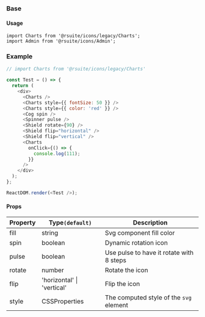 ### Base

#### Usage

```
import Charts from '@rsuite/icons/legacy/Charts';
import Admin from '@rsuite/icons/Admin';
```

### Example

<!--start-code-->

```js
// import Charts from '@rsuite/icons/legacy/Charts'

const Test = () => {
  return (
    <div>
      <Charts />
      <Charts style={{ fontSize: 50 }} />
      <Charts style={{ color: 'red' }} />
      <Cog spin />
      <Spinner pulse />
      <Shield rotate={90} />
      <Shield flip="horizontal" />
      <Shield flip="vertical" />
      <Charts
        onClick={() => {
          console.log(111);
        }}
      />
    </div>
  );
};

ReactDOM.render(<Test />);
```

<!--end-code-->

#### Props

| Property | Type`(default)`                | Description                              |
| -------- | ------------------------------ | ---------------------------------------- |
| fill     | string                         | Svg component fill color                 |
| spin     | boolean                        | Dynamic rotation icon                    |
| pulse    | boolean                        | Use pulse to have it rotate with 8 steps |
| rotate   | number                         | Rotate the icon                          |
| flip     | 'horizontal' &#124; 'vertical' | Flip the icon                            |
| style    | CSSProperties                  | The computed style of the `svg` element  |
